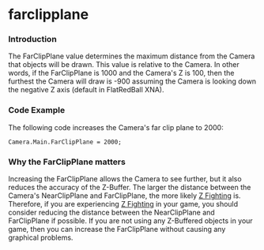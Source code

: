 # farclipplane

### Introduction

The FarClipPlane value determines the maximum distance from the Camera that objects will be drawn. This value is relative to the Camera. In other words, if the FarClipPlane is 1000 and the Camera's Z is 100, then the furthest the Camera will draw is -900 assuming the Camera is looking down the negative Z axis (default in FlatRedBall XNA).

### Code Example

The following code increases the Camera's far clip plane to 2000:

```
Camera.Main.FarClipPlane = 2000;
```

### Why the FarClipPlane matters

Increasing the FarClipPlane allows the Camera to see further, but it also reduces the accuracy of the Z-Buffer. The larger the distance between the Camera's NearClipPlane and FarClipPlane, the more likely [Z Fighting](../../../../frb/docs/index.php) is. Therefore, if you are experiencing [Z Fighting](../../../../frb/docs/index.php) in your game, you should consider reducing the distance between the NearClipPlane and FarClipPlane if possible. If you are not using any Z-Buffered objects in your game, then you can increase the FarClipPlane without causing any graphical problems.
